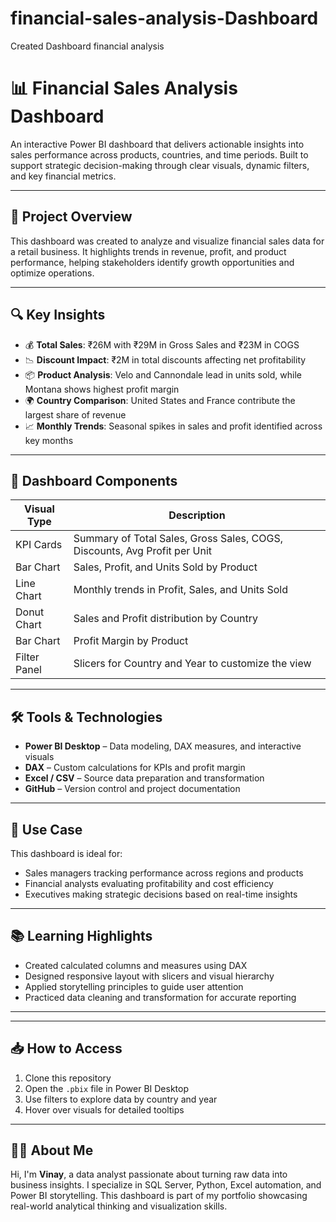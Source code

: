 # financial-sales-analysis-Dashboard
Created Dashboard financial analysis

# 📊 Financial Sales Analysis Dashboard

An interactive Power BI dashboard that delivers actionable insights into sales performance across products, countries, and time periods. Built to support strategic decision-making through clear visuals, dynamic filters, and key financial metrics.

---

## 🧠 Project Overview

This dashboard was created to analyze and visualize financial sales data for a retail business. It highlights trends in revenue, profit, and product performance, helping stakeholders identify growth opportunities and optimize operations.

---

## 🔍 Key Insights

- 💰 **Total Sales**: ₹26M with ₹29M in Gross Sales and ₹23M in COGS
- 📉 **Discount Impact**: ₹2M in total discounts affecting net profitability
- 📦 **Product Analysis**: Velo and Cannondale lead in units sold, while Montana shows highest profit margin
- 🌍 **Country Comparison**: United States and France contribute the largest share of revenue
- 📈 **Monthly Trends**: Seasonal spikes in sales and profit identified across key months

---

## 📐 Dashboard Components

| Visual Type     | Description                                                                 |
|-----------------|-----------------------------------------------------------------------------|
| KPI Cards       | Summary of Total Sales, Gross Sales, COGS, Discounts, Avg Profit per Unit   |
| Bar Chart       | Sales, Profit, and Units Sold by Product                                    |
| Line Chart      | Monthly trends in Profit, Sales, and Units Sold                             |
| Donut Chart     | Sales and Profit distribution by Country                                    |
| Bar Chart       | Profit Margin by Product                                                    |
| Filter Panel    | Slicers for Country and Year to customize the view                          |

---

## 🛠️ Tools & Technologies

- **Power BI Desktop** – Data modeling, DAX measures, and interactive visuals
- **DAX** – Custom calculations for KPIs and profit margin
- **Excel / CSV** – Source data preparation and transformation
- **GitHub** – Version control and project documentation

---

## 💼 Use Case

This dashboard is ideal for:
- Sales managers tracking performance across regions and products
- Financial analysts evaluating profitability and cost efficiency
- Executives making strategic decisions based on real-time insights

---

## 📚 Learning Highlights

- Created calculated columns and measures using DAX
- Designed responsive layout with slicers and visual hierarchy
- Applied storytelling principles to guide user attention
- Practiced data cleaning and transformation for accurate reporting

---



---

## 📥 How to Access

1. Clone this repository
2. Open the `.pbix` file in Power BI Desktop
3. Use filters to explore data by country and year
4. Hover over visuals for detailed tooltips

---

## 🧑‍💼 About Me

Hi, I'm **Vinay**, a data analyst passionate about turning raw data into business insights. I specialize in SQL Server, Python, Excel automation, and Power BI storytelling. This dashboard is part of my portfolio showcasing real-world analytical thinking and visualization skills.


